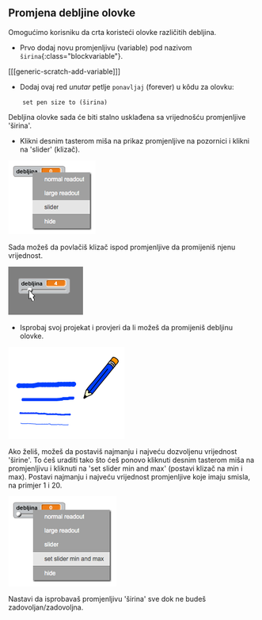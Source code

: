 ## Promjena debljine olovke

Omogućimo korisniku da crta koristeći olovke različitih debljina.

+ Prvo dodaj novu promjenljivu (variable) pod nazivom `širina`{:class="blockvariable"}.

[[[generic-scratch-add-variable]]]

+ Dodaj ovaj red *unutar* petlje `ponavljaj` (forever) u kôdu za olovku:

```blocks
    set pen size to (širina)
```

Debljina olovke sada će biti stalno usklađena sa vrijednošću promjenljive 'širina'.

+ Klikni desnim tasterom miša na prikaz promjenljive na pozornici i klikni na 'slider' (klizač).

![snimak ekrana](images/paint-slider.png)

Sada možeš da povlačiš klizač ispod promjenljive da promijeniš njenu vrijednost.

![snimak ekrana](images/paint-slider-change.png)

+ Isprobaj svoj projekat i provjeri da li možeš da promijeniš debljinu olovke.

![snimak ekrana](images/paint-width-test.png)

Ako želiš, možeš da postaviš najmanju i najveću dozvoljenu vrijednost 'širine'. To ćeš uraditi tako što ćeš ponovo kliknuti desnim tasterom miša na promjenljivu i kliknuti na 'set slider min and max' (postavi klizač na min i max). Postavi najmanju i najveću vrijednost promjenljive koje imaju smisla, na primjer 1 i 20.

![snimak ekrana](images/paint-slider-max.png)

Nastavi da isprobavaš promjenljivu 'širina' sve dok ne budeš zadovoljan/zadovoljna.